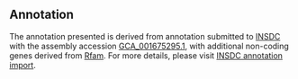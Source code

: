 

Annotation
----------

The annotation presented is derived from annotation submitted to
[INSDC](http://www.insdc.org) with the assembly accession
[GCA\_001675295.1](http://www.ebi.ac.uk/ena/data/view/GCA_001675295.1),
with additional non-coding genes derived from
[Rfam](http://rfam.xfam.org/). For more details, please visit [INSDC
annotation
import](http://ensemblgenomes.org/info/data/insdc_annotation).
